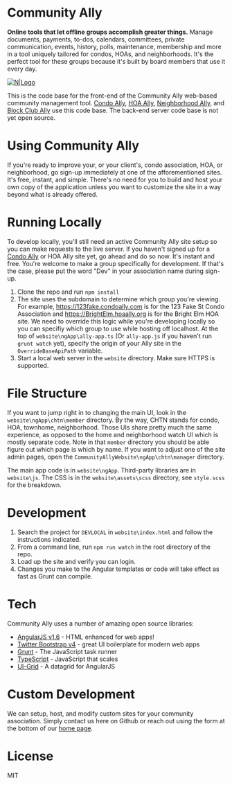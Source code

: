 # Community Ally

**Online tools that let offline groups accomplish greater things.** Manage documents, payments, to-dos, calendars, committees, private communication, events, history, polls, maintenance, membership and more in a tool uniquely tailored for condos, HOAs, and neighborhoods. It's the perfect tool for these groups because it's built by board members that use it every day.

[![N|Logo](https://communityally.org/images/community-ally-800.png)](https://communityally.org/)

This is the code base for the front-end of the Community Ally web-based community management tool. [Condo Ally](https://condoally.com/), [HOA Ally](https://hoaally.org/), [Neighborhood Ally](https://neighborhoodally.org/), and [Block Club Ally](https://chicagoblock.club/) use this code base. The back-end server code base is not yet open source.

# Using Community Ally

If you're ready to improve your, or your client's, condo association, HOA, or neighborhood, go sign-up immediately at one of the afforementioned sites. It's free, instant, and simple. There's no need for you to build and host your own copy of the application unless you want to customize the site in a way beyond what is already offered.

# Running Locally

To develop locally, you'll still need an active Community Ally site setup so you can make requests to the live server. If you haven't signed up for a [Condo Ally](https://login.condoally.com/#!/SignUp) or HOA Ally site yet, go ahead and do so now. It's instant and free. You're welcome to make a group specifically for development. If that's the case, please put the word "Dev" in your association name during sign-up.

1. Clone the repo and run `npm install`
2. The site uses the subdomain to determine which group you're viewing. For example, https://123fake.condoally.com is for the 123 Fake St Condo Association and https://BrightElm.hoaally.org is for the Bright Elm HOA site. We need to override this logic while you're developing locally so you can specifiy which group to use while hosting off localhost. At the top of `website\ngApp\ally-app.ts` (Or `ally-app.js` if you haven't run `grunt watch` yet), specify the origin of your Ally site in the `OverrideBaseApiPath` variable.
3. Start a local web server in the `website` directory. Make sure HTTPS is supported.

# File Structure

If you want to jump right in to changing the main UI, look in the `website\ngApp\chtn\member` directory. By the way, CHTN stands for condo, HOA, townhome, neighborhood. Those UIs share pretty much the same experience, as opposed to the home and neighborhood watch UI which is mostly separate code. Note in that `member` directory you should be able figure out which page is which by name. If you want to adjust one of the site admin pages, open the `CommunityAllyWebsite\ngApp\chtn\manager` directory.

The main app code is in `website\ngApp`. Third-party libraries are in `website\js`. The CSS is in the `website\assets\scss` directory, see `style.scss` for the breakdown.

# Development

1. Search the project for `DEVLOCAL` in `website\index.html` and follow the instructions indicated.
2. From a command line, run `npm run watch` in the root directory of the repo.
3. Load up the site and verify you can login.
4. Changes you make to the Angular templates or code will take effect as fast as Grunt can compile.

# Tech

Community Ally uses a number of amazing open source libraries:

* [AngularJS v1.6](https://angularjs.org/) - HTML enhanced for web apps!
* [Twitter Bootstrap v4](http://getbootstrap.com/) - great UI boilerplate for modern web apps
* [Grunt](https://gruntjs.com/) - The JavaScript task runner
* [TypeScript](https://www.typescriptlang.org/) - JavaScript that scales
* [UI-Grid](http://ui-grid.info/) - A datagrid for AngularJS

# Custom Development

We can setup, host, and modify custom sites for your community association. Simply contact us here on Github or reach out using the form at the bottom of our [home page](https://communityally.org/).

# License

MIT
